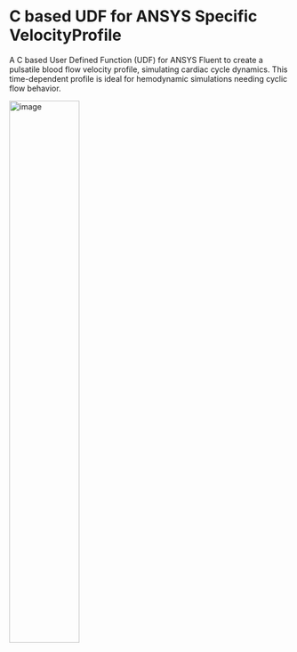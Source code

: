 # C based UDF for ANSYS Specific VelocityProfile

A C based User Defined Function (UDF) for ANSYS Fluent to create a pulsatile blood flow velocity profile, simulating cardiac cycle dynamics. This time-dependent profile is ideal for hemodynamic simulations needing cyclic flow behavior.

<img src="https://github.com/user-attachments/assets/34d5917b-9edf-4db7-8dfc-e657d357e153" alt="image" width="50%" height="50%">

